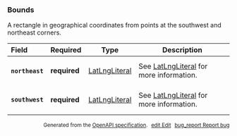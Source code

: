 <!--- This is a generated file, do not edit! -->
<!--- [START maps_http_schema_bounds] -->
<h3 class="schema-object" id="Bounds">Bounds</h3>

A rectangle in geographical coordinates from points at the southwest and northeast corners.

| Field                                                                                             | Required     | Type                                            | Description                                                               |
| :------------------------------------------------------------------------------------------------ | ------------ | ----------------------------------------------- | ------------------------------------------------------------------------- |
| <h4 id="Bounds-northeast" class="add-link schema-object-property-key"><code>northeast</code></h4> | **required** | [LatLngLiteral](#LatLngLiteral "LatLngLiteral") | See [LatLngLiteral](#LatLngLiteral "LatLngLiteral") for more information. |
| <h4 id="Bounds-southwest" class="add-link schema-object-property-key"><code>southwest</code></h4> | **required** | [LatLngLiteral](#LatLngLiteral "LatLngLiteral") | See [LatLngLiteral](#LatLngLiteral "LatLngLiteral") for more information. |

<p style="text-align: right; font-size: smaller;">Generated from the <a class="gc-analytics-event" data-category="GMP" data-label="openapi-github" href="https://github.com/googlemaps/openapi-specification" title="Google Maps Platform OpenAPI Specification" class="external">OpenAPI specification</a>.
<a class="gc-analytics-event" data-category="GMP" data-label="openapi-github-maps-http-schema-bounds" data-action="edit" style="margin-left: 5px;" href="https://github.com/googlemaps/openapi-specification/blob/main/specification/schemas/Bounds.yml" title="Edit on GitHub"><span class="material-icons">edit</span> Edit</a>
<a class="gc-analytics-event" data-category="GMP" data-label="openapi-github-maps-http-schema-bounds" data-action="bug" style="margin-left: 5px;" href="https://github.com/googlemaps/openapi-specification/issues/new?assignees=&labels=type%3A+bug%2C+triage+me&template=bug_report.md&title=[schemas] Bug - Bounds" title="File bug for schemas on GitHub"><span class="material-icons">bug_report</span> Report bug</a>
</p>

<!--- [END maps_http_schema_bounds] -->
